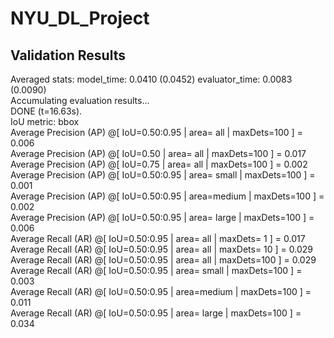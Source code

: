 # NYU_DL_Project

## Validation Results
Averaged stats: model_time: 0.0410 (0.0452)  evaluator_time: 0.0083 (0.0090)  
Accumulating evaluation results...  
DONE (t=16.63s).  
IoU metric: bbox  
 Average Precision  (AP) @[ IoU=0.50:0.95 | area=   all | maxDets=100 ] = 0.006  
 Average Precision  (AP) @[ IoU=0.50      | area=   all | maxDets=100 ] = 0.017  
 Average Precision  (AP) @[ IoU=0.75      | area=   all | maxDets=100 ] = 0.002  
 Average Precision  (AP) @[ IoU=0.50:0.95 | area= small | maxDets=100 ] = 0.001  
 Average Precision  (AP) @[ IoU=0.50:0.95 | area=medium | maxDets=100 ] = 0.002  
 Average Precision  (AP) @[ IoU=0.50:0.95 | area= large | maxDets=100 ] = 0.006  
 Average Recall     (AR) @[ IoU=0.50:0.95 | area=   all | maxDets=  1 ] = 0.017  
 Average Recall     (AR) @[ IoU=0.50:0.95 | area=   all | maxDets= 10 ] = 0.029  
 Average Recall     (AR) @[ IoU=0.50:0.95 | area=   all | maxDets=100 ] = 0.029  
 Average Recall     (AR) @[ IoU=0.50:0.95 | area= small | maxDets=100 ] = 0.003  
 Average Recall     (AR) @[ IoU=0.50:0.95 | area=medium | maxDets=100 ] = 0.011  
 Average Recall     (AR) @[ IoU=0.50:0.95 | area= large | maxDets=100 ] = 0.034  